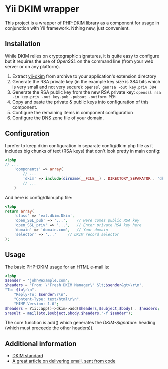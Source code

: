 Yii DKIM wrapper
===

This project is a wrapper of [PHP-DKIM library](http://php-dkim.sourceforge.net/) as a component for usage in conjunction with Yii framework. Nthing new, just convenient.

## Installation

While DKIM relies on cryptographic signatures, it is quite easy to configure but it requires the use of *OpenSSL* on the command line (from your web server or on any platform).

1. Extract [yii-dkim](/VanDamm/yii-dkim/) from archive to your application's extension directory
1. Generate the RSA private key (in the example key size is 384 bits 
which is very small and not very secure):
`openssl genrsa -out key.priv 384`
1. Generate the RSA public key from the new RSA private key:
`openssl rsa -in key.priv -out key.pub -pubout -outform PEM`
1. Copy and paste the private & public keys into configuration of this component.
1. Configure the remaining items in component configuration
1. Configure the DNS zone file of your domain.
 

## Configuration

I prefer to keep dkim configuration in separate config/dkim.php file as it
includes big chunks of text (RSA keys) that don't look pretty in main config:

```php
<?php
// ...
	'components' => array(
		// ...
		'dkim' => include(dirname(__FILE__) . DIRECTORY_SEPARATOR . 'dkim.php'),
		// ...
	)
```

And here is config/dkim.php file:

```php
<?php
return array(
	'class' => 'ext.dkim.Dkim',
	'open_SSL_pub' => '...',	// Here comes public RSA key
	'open_SSL_priv' => '...',	// Enter private RSA key here
	'domain' => 'domain.com',	// Your domain
	'selector' => '...'		// DKIM record selector
);
```

## Usage
The basic PHP-DKIM usage for an HTML e-mail is:

```php
<?php
$sender = 'john@example.com';
$headers = "From: \"Fresh DKIM Manager\" &lt;$sender&gt>\r\n".
"To: $to\r\n".
	"Reply-To: $sender\r\n".
	"Content-Type: text/html\r\n".
	"MIME-Version: 1.0";
$headers = Yii::app()->dkim->add($headers,$subject,$body) . $headers;
$result = mail($to,$subject,$body,$headers,"-f $sender");
```

The core function is add() which generates the *DKIM-Signature*: 
heading (which must preceede the other headers)).


## Additional information
* [DKIM standard](http://dkim.org/#sign)
* [A great article on delivering email, sent from code](http://www.codinghorror.com/blog/2010/04/so-youd-like-to-send-some-email-through-code.html)
